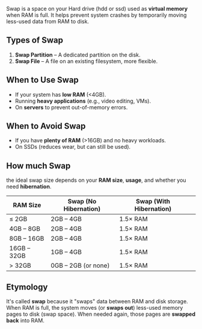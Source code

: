 Swap is a space on your Hard drive (hdd or ssd) used as **virtual memory** when RAM is full. It helps prevent system crashes by temporarily moving less-used data from RAM to disk.
## **Types of Swap**
1. **Swap Partition** – A dedicated partition on the disk.
2. **Swap File** – A file on an existing filesystem, more flexible.
## **When to Use Swap**
- If your system has **low RAM** (<4GB).
- Running **heavy applications** (e.g., video editing, VMs).
- On **servers** to prevent out-of-memory errors.
## **When to Avoid Swap**
- If you have **plenty of RAM** (>16GB) and no heavy workloads.
- On SSDs (reduces wear, but can still be used).
## **How much Swap**
the ideal swap size depends on your **RAM size**, **usage**, and whether you need **hibernation**.

| **RAM Size** | **Swap (No Hibernation)** | **Swap (With Hibernation)** |     |
| ------------ | ------------------------- | --------------------------- | --- |
| ≤ 2GB        | 2GB – 4GB                 | 1.5× RAM                    |     |
| 4GB – 8GB    | 2GB – 4GB                 | 1.5× RAM                    |     |
| 8GB – 16GB   | 2GB – 4GB                 | 1.5× RAM                    |     |
| 16GB – 32GB  | 1GB – 4GB                 | 1.5× RAM                    |     |
| > 32GB       | 0GB – 2GB (or none)       | 1.5× RAM                    |     |
## **Etymology**
It's called **swap** because it "swaps" data between RAM and disk storage. When RAM is full, the system moves (or **swaps out**) less-used memory pages to disk (swap space). When needed again, those pages are **swapped back** into RAM.
